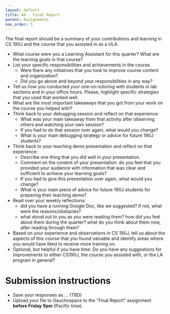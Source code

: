 ```yaml
---
layout: default
title: A4 - Final Report
parent: Assignments
nav_order: 5
---
```


The final report should be a summary of your contributions and learning in CS 190J and the course that you assisted in as a ULA.

* What course were you a Learning Assistant for this quarter? What are the learning goals in that course?
* List your specific responsibilities and achievements in the course.
    * Were there any initiatives that you took to improve course content and organization?
    * Did you go above and beyond your responsibilities in any way?
* Tell us how you conducted your one-on-tutoring with students in lab sections and in your office hours. Please, highlight specific strategies that you used that worked well.
* What are the most important takeaways that you got from your work on the course you helped with?
* Think back to your debugging session and reflect on that experience:
    * What was your main takeaway from that activity after observing others and watching your own session?
    * If you had to do that session over again, what would you change?
    * What is your main debugging strategy or advice for future 190J students?
* Think back to your teaching demo presentation and reflect on that experience:
    * Describe one thing that you did well in your presentation.
    * Comment on the content of your presentation: do you feel that you provided your audience with information that was clear and sufficient to achieve your learning goals? 
    * If you had to give this presentation over again, what would you change?
    * What is your main piece of advice for future 190J students for preparing their teaching demo?
* Read over your weekly reflections: 
    * did you have a running Google Doc, like we suggested? if not, what were the reasons/obstacles?
    * what stood out to you as you were reading them? how did you feel about them during the quarter? what do you think about them now, after reading through them? 
* Based on your experience and observations in CS 190J, tell us about the aspects of this course that you found valuable and identify areas where you would have liked to receive more training on.
* Optional, but helpful if you have time: Do you have any suggestions for improvements to either CS190J, the course you assisted with, or the LA program in general?

# Submission instructions

* Save your responses as ... (TBD)
* Upload your file to Gauchospace to the "Final Report" assignment **before Friday 9pm** (Pacific time).


